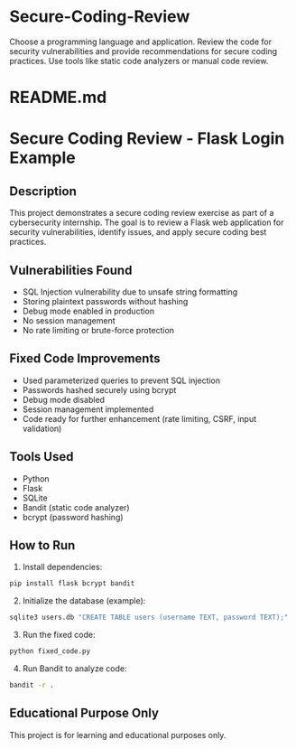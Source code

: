 # Secure-Coding-Review
Choose a programming language and application. Review the code for security vulnerabilities and provide recommendations for secure coding practices. Use tools like static code analyzers or manual code review.
# README.md

# Secure Coding Review - Flask Login Example

## Description

This project demonstrates a secure coding review exercise as part of a cybersecurity internship. The goal is to review a Flask web application for security vulnerabilities, identify issues, and apply secure coding best practices.

## Vulnerabilities Found

- SQL Injection vulnerability due to unsafe string formatting
- Storing plaintext passwords without hashing
- Debug mode enabled in production
- No session management
- No rate limiting or brute-force protection

## Fixed Code Improvements

- Used parameterized queries to prevent SQL injection
- Passwords hashed securely using bcrypt
- Debug mode disabled
- Session management implemented
- Code ready for further enhancement (rate limiting, CSRF, input validation)

## Tools Used

- Python
- Flask
- SQLite
- Bandit (static code analyzer)
- bcrypt (password hashing)

## How to Run

1. Install dependencies:

```bash
pip install flask bcrypt bandit
```

2. Initialize the database (example):

```bash
sqlite3 users.db "CREATE TABLE users (username TEXT, password TEXT);"
```

3. Run the fixed code:

```bash
python fixed_code.py
```

4. Run Bandit to analyze code:

```bash
bandit -r .
```

## Educational Purpose Only

This project is for learning and educational purposes only.
